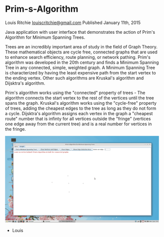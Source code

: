 # Prim-s-Algorithm
Louis Ritchie
louiscritchie@gmail.com
Published January 11th, 2015

Java application with user interface that demonstrates the action of Prim's Algorithm for Minimum Spanning Trees.

Trees are an incredibly important area of study in the field of Graph Theory. These mathematical objects are cycle free, connected
graphs that are used to enhance search efficiency, route planning, or network pathing. Prim's algorithm was developed in the 20th
century and finds a Minimum Spanning Tree in any connected, simple, weighted graph. A Minimum Spanning Tree is characterized by
having the least expensive path from the start vertex to the ending vertex. Other such algorithms are Kruskal's algorithm and
Dijsktra's algorithm.

Prim's algorithm works using the "connected" property of trees - The algorithm connects the start vertex to the rest of the
vertices until the tree spans the graph. Kruskal's algorithm works using the "cycle-free" property of trees, adding the cheapest
edges to the tree as long as they do not form a cycle. Dijsktra's algorithm assigns each vertex in the graph a "cheapest route"
number that is infinty for all vertices outside the "fringe" (vertices one edge away from the current tree) and is a real number
for vertices in the fringe.

![Using the MST finder](MST_animation)

- Louis
